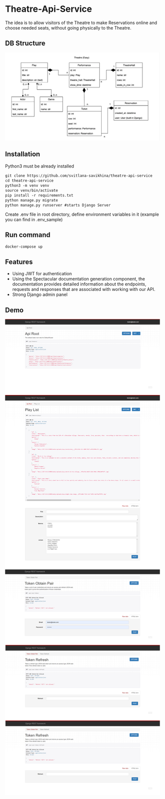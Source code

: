 # Theatre-Api-Service
The idea is to allow visitors of the Theatre to make Reservations online and choose needed seats, without going physically to the Theatre.
## DB Structure
![website interface](img/db.png)

## Installation
Python3 must be already installed

```shell
git clone https://github.com/svitlana-savikhina/theatre-api-service
cd theatre-api-service
python3 -m venv venv
source venv/bin/activate
pip install -r requirements.txt
python manage.py migrate
python manage.py runserver #starts Django Server
```
Create .env file in root directory, define environment variables in it (example you can find in .env_sample)

## Run command
```shell
docker-compose up
```

## Features
* Using JWT for authentication
* Using the Spectacular documentation generation component, the documentation provides detailed information about the endpoints, requests and responses that are associated with working with our API.
* Strong Django admin panel 

## Demo
![website interface](img/Api-Root.png)
![website interface](img/Play-List.png)
![website interface](img/Token-Obtain.png)
![website interface](img/Token-Refresh.png)
![website interface](img/Token-Refresh.png)

